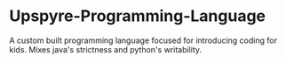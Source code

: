 # Upspyre-Programming-Language
A custom built programming language focused for introducing coding for kids. Mixes java's strictness and python's writability. 
